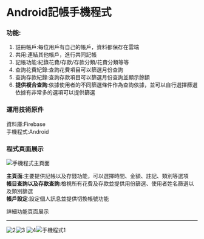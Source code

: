 # Android記帳手機程式

### 功能:
1. 註冊帳戶:每位用戶有自己的帳戶，資料都保存在雲端  
2. 共用:連結其他帳戶，進行共同記帳  
3. 記帳功能:紀錄花費/存款/存款分類/花費分類等等  
4. 查詢花費紀錄:查詢花費項目可以篩選月份查詢  
5. 查詢存款紀錄:查詢存款項目可以篩選月份查詢並顯示餘額  
6. **提供複合查詢**:依據使用者的不同篩選條件作為查詢依據，並可以自行選擇篩選依據有非常多的選項可以提供篩選

### 運用技術原件
資料庫:Firebase  
手機程式:Android

### 程式頁面展示
![手機程式主頁面](https://github.com/chunyuchen0309/Android-APP/assets/134032677/9a47d1c9-3f57-4185-8804-561484c7cc26)

**主頁面**:主要提供記帳以及存錢功能，可以選擇時間、金額、註記、類別等選項  
**帳目查詢以及存款查詢**:檢視所有花費及存款並提供用份篩選、使用者姓名篩選以及類別篩選  
**帳戶設定**:設定個人訊息並提供切換帳號功能  

詳細功能頁面展示
***
![2](https://github.com/chunyuchen0309/Android-APP/assets/134032677/10643baf-d08d-4613-aa99-d448f1d41680)![3](https://github.com/chunyuchen0309/Android-APP/assets/134032677/d3fadc0d-56c2-4d45-83ad-7ab318f9cefd)
![4](https://github.com/chunyuchen0309/Android-APP/assets/134032677/32dac4a3-34df-47f6-8f7c-6f133605166d)![手機程式1](https://github.com/chunyuchen0309/Android-APP/assets/134032677/6f23e93d-b194-4a51-a83c-b234e8442ef4)


